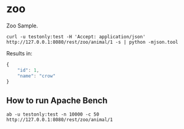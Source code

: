 zoo
===

Zoo Sample.

```
curl -u testonly:test -H 'Accept: application/json' http://127.0.0.1:8080/rest/zoo/animal/1 -s | python -mjson.tool
```

Results in:

```js
{
    "id": 1,
    "name": "crow"
}
```

## How to run Apache Bench

```
ab -u testonly:test -n 10000 -c 50 http://127.0.0.1:8080/rest/zoo/animal/1
```